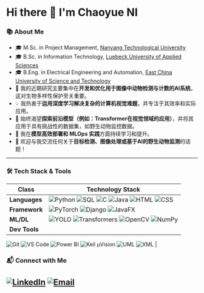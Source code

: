 # Hi there 👋 I'm Chaoyue NI

### 📚 About Me

* 🎓 M.Sc. in Project Management, [Nanyang Technological University](https://www.ntu.edu.sg)
* 🎓 B.Sc. in Information Technology, [Luebeck University of Applied Sciences](https://www.th-luebeck.de)
* 🎓 B.Eng. in Electrical Engineering and Automation, [East China University of Science and Technology](https://www.ecust.edu.cn)
* 🔭 我的近期研究主要集中在**开发和优化用于图像中动物检测与计数的AI系统**，这对生物多样性保护至关重要。
* 💡 我热衷于**运用深度学习解决复杂的计算机视觉难题**，并专注于其效率和实际应用。
* 🚀 始终渴望**探索前沿模型（例如：Transformer在视觉领域的应用）**，并将其应用于具有挑战性的数据集，如野生动物监控数据。
* 🌱 我在**模型高效部署和 MLOps 实践**方面持续学习和提升。
* 💬 欢迎与我交流任何关于**目标检测、图像处理或基于AI的野生动物监测**的话题！

---

### 🛠️ Tech Stack & Tools

| Class       | Technology Stack |
|------------|------------------|
| **Languages** | ![Python](https://img.shields.io/badge/Python-3776AB?style=for-the-badge&logo=python&logoColor=white) ![SQL](https://img.shields.io/badge/SQL-4479A1?style=for-the-badge&logo=postgresql&logoColor=white) ![C](https://img.shields.io/badge/C-00599C?style=for-the-badge&logo=c&logoColor=white) ![Java](https://img.shields.io/badge/Java-007396?style=for-the-badge&logo=java&logoColor=white) ![HTML](https://img.shields.io/badge/HTML-orange?style=for-the-badge) ![CSS](https://img.shields.io/badge/CSS-blue?style=for-the-badge) |
| **Framework** | ![PyTorch](https://img.shields.io/badge/PyTorch-EE4C2C?style=for-the-badge&logo=pytorch&logoColor=white) ![Django](https://img.shields.io/badge/Django-092E20?style=for-the-badge&logo=django&logoColor=white) ![JavaFX](https://img.shields.io/badge/JavaFX-007396?style=for-the-badge&logo=java&logoColor=white) |
| **ML/DL** | ![YOLO](https://img.shields.io/badge/YOLO-000000?style=for-the-badge&logo=yolo&logoColor=white&colorA=gray&colorB=green) ![Transformers](https://img.shields.io/badge/Transformers-Models-blueviolet?style=for-the-badge&logo=huggingface) ![OpenCV](https://img.shields.io/badge/OpenCV-2962FF?style=for-the-badge&logo=opencv&logoColor=white) ![NumPy](https://img.shields.io/badge/NumPy-013243?style=for-the-badge&logo=numpy&logoColor=white) |
| **Dev Tools** | 
![Git](https://img.shields.io/badge/Git-F05032?style=for-the-badge&logo=git&logoColor=white) 
![VS Code](https://img.shields.io/badge/VS_Code-007ACC?style=for-the-badge&logo=visual-studio-code&logoColor=white) 
![Power BI](https://img.shields.io/badge/Power_BI-F2C811?style=for-the-badge&logo=powerbi&logoColor=black) 
![Keil μVision](https://img.shields.io/badge/Keil_μVision-1C1C1C?style=for-the-badge&logoColor=white) 
![UML](https://img.shields.io/badge/UML-008080?style=for-the-badge&logoColor=white) 
![XML](https://img.shields.io/badge/XML-FF6600?style=for-the-badge&logo=xml&logoColor=white) |



### 📬 Connect with Me

[![LinkedIn](https://img.shields.io/badge/LinkedIn-0077B5?style=for-the-badge&logo=linkedin&logoColor=white)](https://www.linkedin.com/in/chaoyue-ni/)
[![Email](https://img.shields.io/badge/Email-D14836?style=for-the-badge&logo=gmail&logoColor=white)](mailto:[nichaoyue73@gmail.com])
---



